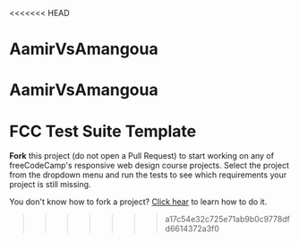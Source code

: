 <<<<<<< HEAD
# AamirVsAmangoua
AamirVsAmangoua
=======
# FCC Test Suite Template

**Fork** this project (do not open a Pull Request) to start working on any of freeCodeCamp's responsive web design course projects. Select the project from the dropdown menu and run the tests to see which requirements your project is still missing.

You don't know how to fork a project? [Click hear](https://help.github.com/articles/fork-a-repo/) to learn how to do it.
>>>>>>> a17c54e32c725e71ab9b0c9778dfd6614372a3f0
